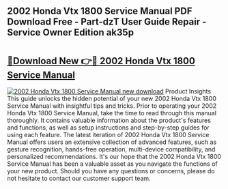 ## 2002 Honda Vtx 1800 Service Manual PDF Download Free - Part-dzT User Guide Repair - Service Owner Edition ak35p

# <h2><a href="http://bc26904.oget.top/?id=2002+Honda+Vtx+1800+Service+Manual">🔗Download New 👉🔴 2002 Honda Vtx 1800 Service Manual</a></h2>

[![2002 Honda Vtx 1800 Service Manual new download](https://i.imgur.com/5g1atiW.png)](http://bc26904.oget.top/?id=2002+Honda+Vtx+1800+Service+Manual)
Product Insights This guide unlocks the hidden potential of your new 2002 Honda Vtx 1800 Service Manual with insightful tips and tricks. Prior to operating your 2002 Honda Vtx 1800 Service Manual, take the time to read through this manual thoroughly. It contains valuable information about the product's features and functions, as well as setup instructions and step-by-step guides for using each feature. The latest iteration of 2002 Honda Vtx 1800 Service Manual offers users an extensive collection of advanced features, such as gesture recognition, hands-free operation, multi-device compatibility, and personalized recommendations. It's our hope that the 2002 Honda Vtx 1800 Service Manual has been a valuable asset as you navigate the functions of your new product. Should you have any questions or concerns, please do not hesitate to contact our customer support team.
